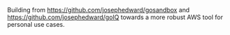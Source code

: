 Building from https://github.com/josephedward/gosandbox and https://github.com/josephedward/goIQ towards a more robust AWS tool for personal use cases.

